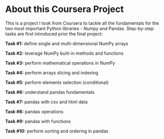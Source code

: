 # About this Coursera Project

This is a project I took from Coursera to tackle all the fundamentals for the two most important Python libraries - Numpy and Pandas. Step-by-step tasks are first introduced prior the final project:

**Task #1:** define single and multi-dimensional NumPy arrays

**Task #2:** leverage NumPy built-in methods and functions

**Task #3:** perform mathematical operations in NumPy

**Task #4:** perform arrays slicing and indexing

**Task #5:** perform elements selection (conditional)

**Task #6:** understand pandas fundamentals

**Task #7:** pandas with csv and html data

**Task #8:** pandas operations

**Task #9:** pandas with functions

**Task #10:** perform sorting and ordering in pandas

